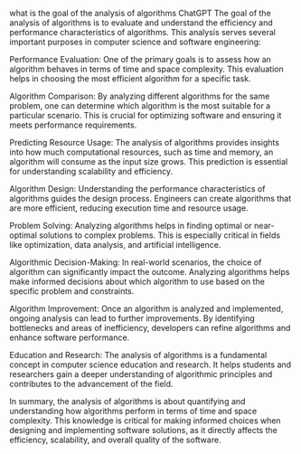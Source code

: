 what is the goal of the analysis of algorithms
ChatGPT
The goal of the analysis of algorithms is to evaluate and understand the efficiency and performance characteristics of algorithms. This analysis serves several important purposes in computer science and software engineering:

Performance Evaluation: One of the primary goals is to assess how an algorithm behaves in terms of time and space complexity. This evaluation helps in choosing the most efficient algorithm for a specific task.

Algorithm Comparison: By analyzing different algorithms for the same problem, one can determine which algorithm is the most suitable for a particular scenario. This is crucial for optimizing software and ensuring it meets performance requirements.

Predicting Resource Usage: The analysis of algorithms provides insights into how much computational resources, such as time and memory, an algorithm will consume as the input size grows. This prediction is essential for understanding scalability and efficiency.

Algorithm Design: Understanding the performance characteristics of algorithms guides the design process. Engineers can create algorithms that are more efficient, reducing execution time and resource usage.

Problem Solving: Analyzing algorithms helps in finding optimal or near-optimal solutions to complex problems. This is especially critical in fields like optimization, data analysis, and artificial intelligence.

Algorithmic Decision-Making: In real-world scenarios, the choice of algorithm can significantly impact the outcome. Analyzing algorithms helps make informed decisions about which algorithm to use based on the specific problem and constraints.

Algorithm Improvement: Once an algorithm is analyzed and implemented, ongoing analysis can lead to further improvements. By identifying bottlenecks and areas of inefficiency, developers can refine algorithms and enhance software performance.

Education and Research: The analysis of algorithms is a fundamental concept in computer science education and research. It helps students and researchers gain a deeper understanding of algorithmic principles and contributes to the advancement of the field.

In summary, the analysis of algorithms is about quantifying and understanding how algorithms perform in terms of time and space complexity. This knowledge is critical for making informed choices when designing and implementing software solutions, as it directly affects the efficiency, scalability, and overall quality of the software.